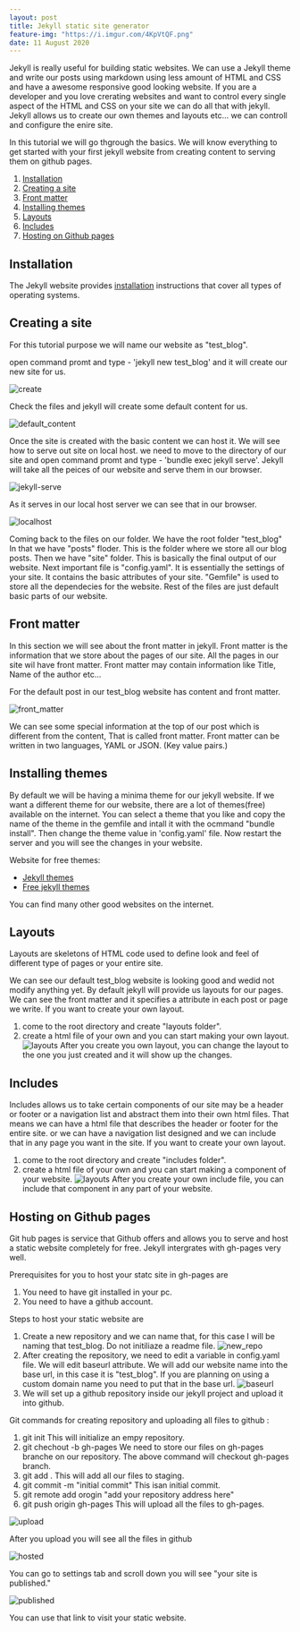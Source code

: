 ```yaml
---
layout: post
title: Jekyll static site generator
feature-img: "https://i.imgur.com/4KpVtQF.png"
date: 11 August 2020
---
```

Jekyll is really useful for building static websites.
We can use a Jekyll theme and write our posts using markdown using less amount of HTML and CSS and have a awesome responsive good looking website.
If you are a developer and you love crerating websites and want to control every single aspect of the HTML and CSS on your site we can do all that with jekyll. 
Jekyll allows us to create our own themes and layouts etc... we can controll and configure the enire site.

In this tutorial we will go thgrough the basics.
We will know everything to get started with your first jekyll website from creating content to serving them on github pages.


1. [Installation](#install)
2. [Creating a site](#create)
3. [Front matter](#front)
4. [Installing themes](#themes)
5. [Layouts](#layouts)
6. [Includes](#includes)
7. [Hosting on Github pages](#hosting)

<a name="install"></a>
## Installation
The Jekyll website provides [installation](https://jekyllrb.com/docs/installation/) instructions that cover all types of operating systems.

<a name="create"></a>
## Creating a site
For this tutorial purpose we will name our website as "test_blog".

open command promt and type - 'jekyll new test_blog' and it will create our new site for us.

![create](https://i.imgur.com/8Yaniqp.png)

Check the files and jekyll will create some default content for us.

![default_content](https://i.imgur.com/i0sydRw.png)

Once the site is created with the basic content we can host it.
We will see how to serve out site on local host.
we need to move to the directory of our site and open command promt and type - 'bundle exec jekyll serve'.
Jekyll will take all the peices of our website and serve them in our browser.

![jekyll-serve](https://i.imgur.com/us5KXsi.png)

As it serves in our local host server we can see that in our browser.

![localhost](https://i.imgur.com/onXxPaB.png)

Coming back to the files on our folder.
We have the root folder "test_blog"
In that we have "posts" floder.
This is the folder where we store all our blog posts.
Then we have "site" folder.
This is basically the final output of our website.
Next important file is "config.yaml". It is essentially the settings of your site. It contains the basic attributes of your site.
"Gemfile" is used to store all the dependecies for the website. 
Rest of the files are just default basic parts of our website.

<a name="front"></a>
## Front matter
In this section we will see about the front matter in jekyll.
Front matter is the information that we store about the pages of our site. All the pages in our site wil have front matter.
Front matter may contain information like Title, Name of the author etc... 

For the default post in our test_blog website has content and front matter.

![front_matter](https://i.imgur.com/kopLTwb.png)

We can see some special information at the top of our post which is different from the content, That is called front matter.
Front matter can be written in two languages, YAML or JSON. (Key value pairs.)

<a name="themes"></a>
## Installing themes
By default we will be having a minima theme for our jekyll website.
If we want a different theme for our website, there are a lot of themes(free) available on the internet.
You can select a theme that you like and copy the name of the theme in the gemfile and intall it with the ocmmand "bundle install".
Then change the theme value in 'config.yaml' file.
Now restart the server and you will see the changes in your website.

Website for free themes:
 * [Jekyll themes](http://jekyllthemes.org/)
 * [Free jekyll themes](https://jekyll-themes.com/free/)

You can find many other good websites on the internet.

<a name="layouts"></a>
## Layouts
Layouts are skeletons of HTML code used to define look and feel of different type of pages or your entire site.

We can see our default test_blog website is looking good and wedid not modify anything yet.
By default jekyll will provide us layouts for our pages.
We can see the front matter and it specifies a attribute in each post or page we write.
If you want to create your own layout.
1. come to the root directory and create "layouts folder".
2. create a html file of your own and you can start making your own layout.
![layouts](https://i.imgur.com/qyDBIPp.png)
After you create you own layout, you can change the layout to the one you just created and it will show up the changes.

<a name="includes"></a>
## Includes
Includes allows us to take certain components of our site may be a header or footer or a navigation list and abstract them into their own html files. That means we can have a html file that describes the header or footer for the entire site. or we can have a navigation list designed and we can include that in any page you want in the site.
If you want to create your own layout.
1. come to the root directory and create "includes folder".
2. create a html file of your own and you can start making a component of your website.
![layouts](https://i.imgur.com/1FkVA5D.png)
After you create your own include file, you can include that component in any part of your website.

<a name="hosting"></a>
## Hosting on Github pages
Git hub pages is service that Github offers and allows you to serve and host a static website completely for free.
Jekyll intergrates with gh-pages very well.

Prerequisites for you to host your statc site in gh-pages are 
1. You need to have git installed in your pc.
2. You need to have a github account.

Steps to host your static website are
1. Create a new repository and we can name that, for this case I will be naming that test_blog. Do not initiliaze a readme file.
![new_repo](https://i.imgur.com/jfAcGzh.png)
2. After creating the repository, we need to edit a variable in config.yaml file.
We will edit baseurl attribute. We will add our website name into the base url, in this case it is "test_blog".
If you are planning on using a custom  domain name you need to put that in the base url.
![baseurl](https://i.imgur.com/6I8L9WA.png)
3. We will set up a github repository inside our jekyll project and upload it into github.

Git commands for creating repository and uploading all files to github :
1. git init
This will initialize an empy repository.
2. git chechout -b gh-pages
We need to store our files on gh-pages branche on our repository. The above command will checkout gh-pages branch.
3. git add .
This will add all our files to staging.
4. git commit -m "initial commit"
This isan initial commit.
5. git remote add orogin "add your repository address here"
6. git push origin gh-pages
This will upload all the files to gh-pages.

![upload](https://i.imgur.com/iouj7zZ.png)

After you upload you will see all the files in github

![hosted](https://i.imgur.com/QYJaz66.png)

You can go to settings tab and scroll down you will see "your site is published."

![published](https://i.imgur.com/bGBg8UH.png)

You can use that link to visit your static website.